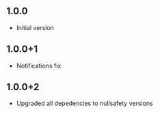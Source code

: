 ## 1.0.0
- Initial version

## 1.0.0+1
- Notifications fix

## 1.0.0+2
- Upgraded all depedencies to nullsafety versions